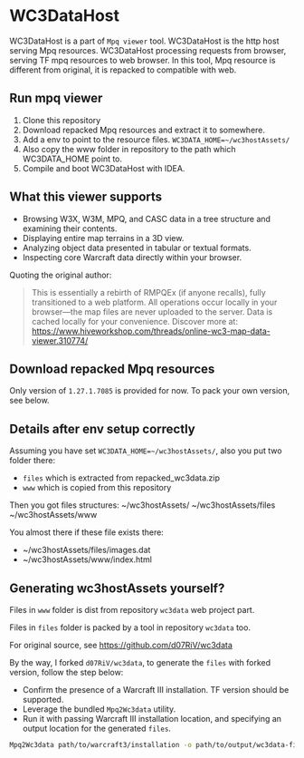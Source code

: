 # WC3DataHost
WC3DataHost is a part of `Mpq viewer` tool.
WC3DataHost is the http host serving Mpq resources.
WC3DataHost processing requests from browser, serving TF mpq resources to web browser.
In this tool, Mpq resource is different from original, it is repacked to compatible with web.

## Run mpq viewer
1. Clone this repository
2. Download repacked Mpq resources and extract it to somewhere.
3. Add a env to point to the resource files.
`WC3DATA_HOME=~/wc3hostAssets/`
4. Also copy the www folder in repository to the path which WC3DATA_HOME point to.
5. Compile and boot WC3DataHost with IDEA.


## What this viewer supports
- Browsing W3X, W3M, MPQ, and CASC data in a tree structure and examining their contents.
- Displaying entire map terrains in a 3D view.
- Analyzing object data presented in tabular or textual formats.
- Inspecting core Warcraft data directly within your browser.

Quoting the original author:
> This is essentially a rebirth of RMPQEx (if anyone recalls), fully transitioned to a web platform.
All operations occur locally in your browser—the map files are never uploaded to the server. Data is cached locally for your convenience.
Discover more at: <https://www.hiveworkshop.com/threads/online-wc3-map-data-viewer.310774/>

## Download repacked Mpq resources
Only version of `1.27.1.7085` is provided for now. 
To pack your own version, see below.

## Details after env setup correctly
Assuming you have set `WC3DATA_HOME=~/wc3hostAssets/`,
also you put two folder there:
- `files` which is extracted from repacked_wc3data.zip
- `www` which is copied from this repository

Then you got files structures:
~/wc3hostAssets/
~/wc3hostAssets/files
~/wc3hostAssets/www

You almost there if these file exists there:
- ~/wc3hostAssets/files/images.dat
- ~/wc3hostAssets/www/index.html


## Generating wc3hostAssets yourself?

Files in `www` folder is dist from repository `wc3data` web project part.

Files in `files` folder is packed by a tool in repository `wc3data` too.

For original source, see https://github.com/d07RiV/wc3data

By the way, I forked `d07RiV/wc3data`, to generate the `files` with forked version, follow the step below:
   - Confirm the presence of a Warcraft III installation. TF version should be supported.
   - Leverage the bundled `Mpq2Wc3data` utility.
   - Run it with passing Warcraft III installation location, and specifying an output location for the generated `files`.
   ```sh
   Mpq2Wc3data path/to/warcraft3/installation -o path/to/output/wc3data-files
   ```
